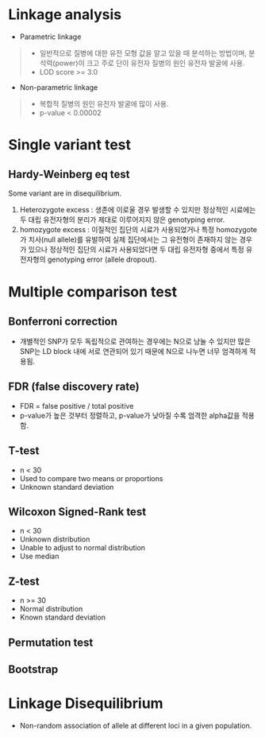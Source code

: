 # Linkage analysis
- Parametric linkage
> - 일반적으로 질병에 대한 유전 모형 값을 알고 있을 때 분석하는 방법이며, 분석력(power)이 크고 주로 단이 유전자 질병의 원인 유전자 발굴에 사용.
> - LOD score >= 3.0
- Non-parametric linkage
> - 복합적 질병의 원인 유전자 발굴에 많이 사용. 
> - p-value < 0.00002

# Single variant test
## Hardy-Weinberg eq test
Some variant are in disequilibrium.
1. Heterozygote excess : 생존에 이로울 경우 발생할 수 있지만 정상적인 시료에는 두 대립 유전자형의 분리가 제대로 이루어지지 않은 genotyping error.
1. homozygote excess : 이질적인 집단의 시료가 사용되었거나 특정 homozygote 가 치사(null allele)를 유발하여 실제 집단에서는 그 유전형이 존재하지 않는 경우가 있으나 정상적인 집단의 시료가 사용되었다면 두 대립 유전자형 중에서 특정 유전자형의 genotyping error (allele dropout).

# Multiple comparison test
## Bonferroni correction
- 개별적인 SNP가 모두 독립적으로 관여하는 경우에는 N으로 낭눌 수 있지만 많은 SNP는 LD block 내에 서로 연관되어 있기 때문에 N으로 나누면 너무 엄격하게 적용됨.

## FDR (false discovery rate)
- FDR = false positive / total positive
- p-value가 높은 것부터 정렬하고, p-value가 낮아질 수록 엄격한 alpha값을 적용함.


## T-test
- n < 30
- Used to compare two means or proportions
- Unknown standard deviation

## Wilcoxon Signed-Rank test
- n < 30
- Unknown distribution
- Unable to adjust to normal distribution
- Use median

## Z-test
- n >= 30
- Normal distribution
- Known standard deviation

## Permutation test


## Bootstrap


# Linkage Disequilibrium
- Non-random association of allele at different loci in a given population.

